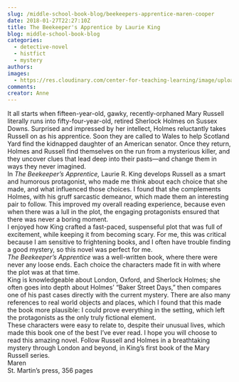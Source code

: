 ```yaml
---
slug: /middle-school-book-blog/beekeepers-apprentice-maren-cooper
date: 2018-01-27T22:27:10Z
title: The Beekeeper's Apprentice by Laurie King
blog: middle-school-book-blog
categories:
  - detective-novel
  - histfict
  - mystery
authors:
images:
  - https://res.cloudinary.com/center-for-teaching-learning/image/upload/v1637541057/Beekeepers-Apprentice-225x300.jpg.jpg
comments:
creator: Anne
---
```


 It all starts when fifteen-year-old, gawky, recently-orphaned Mary Russell literally runs into fifty-four-year-old, retired Sherlock Holmes on Sussex Downs. Surprised and impressed by her intellect, Holmes reluctantly takes Russell on as his apprentice. Soon they are called to Wales to help Scotland Yard find the kidnapped daughter of an American senator. Once they return, Holmes and Russell find themselves on the run from a mysterious killer, and they uncover clues that lead deep into their pasts—and change them in ways they never imagined.<br />In <em>The Beekeeper’s Apprentice, </em>Laurie R. King develops Russell as a smart and humorous protagonist, who made me think about each choice that she made, and what influenced those choices. I found that she complements Holmes, with his gruff sarcastic demeanor, which made them an interesting pair to follow. This improved my overall reading experience, because even when there was a lull in the plot, the engaging protagonists ensured that there was never a boring moment.<br />I enjoyed how King crafted a fast-paced, suspenseful plot that was full of excitement, while keeping it from becoming scary. For me, this was critical because I am sensitive to frightening books, and I often have trouble finding a good mystery, so this novel was perfect for me.<br /><em>The Beekeeper’s Apprentice</em> was a well-written book, where there were never any loose ends. Each choice the characters made fit in with where the plot was at that time.<br />King is knowledgeable about London, Oxford, and Sherlock Holmes; she often goes into depth about Holmes’ “Baker Street Days,” then compares one of his past cases directly with the current mystery. There are also many references to real world objects and places, which I found that this made the book more plausible: I could prove everything in the setting, which left the protagonists as the only truly fictional element.<br />These characters were easy to relate to, despite their unusual lives, which made this book one of the best I’ve ever read. I hope you will choose to read this amazing novel. Follow Russell and Holmes in a breathtaking mystery through London and beyond, in King’s first book of the Mary Russell series.<br />Maren<br />St. Martin’s press, 356 pages
